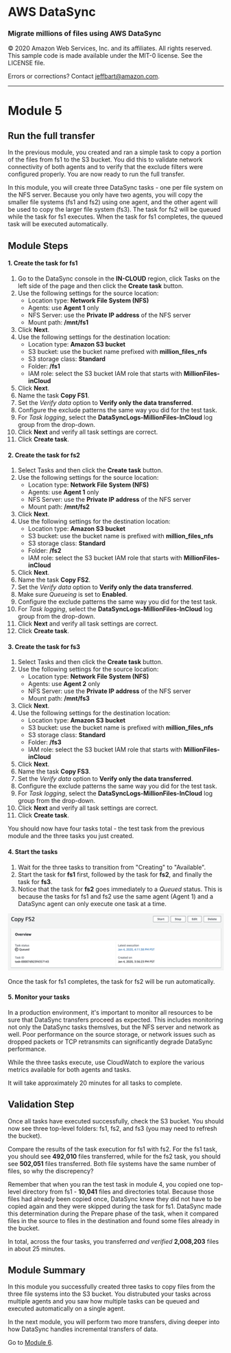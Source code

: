 # **AWS DataSync**

### Migrate millions of files using AWS DataSync

© 2020 Amazon Web Services, Inc. and its affiliates. All rights reserved.
This sample code is made available under the MIT-0 license. See the LICENSE file.

Errors or corrections? Contact [jeffbart@amazon.com](mailto:jeffbart@amazon.com).

---

# Module 5
## Run the full transfer

In the previous module, you created and ran a simple task to copy a portion of the files from fs1 to the S3 bucket.  You did this to validate network connectivity of both agents and to verify that the exclude filters were configured properly.  You are now ready to run the full transfer.

In this module, you will create three DataSync tasks - one per file system on the NFS server.  Because you only have two agents, you will copy the smaller file systems (fs1 and fs2) using one agent, and the other agent will be used to copy the larger file system (fs3).  The task for fs2 will be queued while the task for fs1 executes.  When the task for fs1 completes, the queued task will be executed automatically.

## Module Steps

#### 1. Create the task for fs1

1. Go to the DataSync console in the **IN-CLOUD** region, click Tasks on the left side of the page and then click the **Create task** button.
2. Use the following settings for the source location:
   - Location type:  **Network File System (NFS)**
   - Agents: use **Agent 1** only
   - NFS Server: use the **Private IP address** of the NFS server
   - Mount path: **/mnt/fs1**
3. Click **Next**.
4. Use the following settings for the destination location:
   - Location type:  **Amazon S3 bucket**
   - S3 bucket: use the bucket name prefixed with **million_files_nfs**
   - S3 storage class: **Standard**
   - Folder: **/fs1**
   - IAM role: select the S3 bucket IAM role that starts with **MillionFiles-inCloud**
5. Click **Next**.
6. Name the task **Copy FS1**.
7. Set the _Verify data_ option to **Verify only the data transferred**.
8. Configure the exclude patterns the same way you did for the test task.
9. For _Task logging_, select the **DataSyncLogs-MillionFiles-InCloud** log group from the drop-down.
10. Click **Next** and verify all task settings are correct.
11. Click **Create task**.

#### 2. Create the task for fs2

1. Select Tasks and then click the **Create task** button.
2. Use the following settings for the source location:
   - Location type:  **Network File System (NFS)**
   - Agents: use **Agent 1** only
   - NFS Server: use the **Private IP address** of the NFS server
   - Mount path: **/mnt/fs2**
3. Click **Next**.
4. Use the following settings for the destination location:
   - Location type:  **Amazon S3 bucket**
   - S3 bucket: use the bucket name is prefixed with **million_files_nfs**
   - S3 storage class: **Standard**
   - Folder: **/fs2**
   - IAM role: select the S3 bucket IAM role that starts with **MillionFiles-inCloud**
5. Click **Next**.
6. Name the task **Copy FS2**.
7. Set the _Verify data_ option to **Verify only the data transferred**.
8. Make sure _Queueing_ is set to **Enabled**.
8. Configure the exclude patterns the same way you did for the test task.
17. For _Task logging_, select the **DataSyncLogs-MillionFiles-InCloud** log group from the drop-down.
9. Click **Next** and verify all task settings are correct.
10. Click **Create task**.

#### 3. Create the task for fs3

1. Select Tasks and then click the **Create task** button.
2. Use the following settings for the source location:
   - Location type:  **Network File System (NFS)**
   - Agents: use **Agent 2** only
   - NFS Server: use the **Private IP address** of the NFS server
   - Mount path: **/mnt/fs3**
3. Click **Next**.
4. Use the following settings for the destination location:
   - Location type:  **Amazon S3 bucket**
   - S3 bucket: use the bucket name is prefixed with **million_files_nfs**
   - S3 storage class: **Standard**
   - Folder: **/fs3**
   - IAM role: select the S3 bucket IAM role that starts with **MillionFiles-inCloud**
5. Click **Next**.
6. Name the task **Copy FS3**.
7. Set the _Verify data_ option to **Verify only the data transferred**.
8. Configure the exclude patterns the same way you did for the test task.
17. For _Task logging_, select the **DataSyncLogs-MillionFiles-InCloud** log group from the drop-down.
9. Click **Next** and verify all task settings are correct.
10. Click **Create task**.

You should now have four tasks total - the test task from the previous module and the three tasks you just created.

#### 4. Start the tasks

1. Wait for the three tasks to transition from "Creating" to "Available".
2. Start the task for **fs1** first, followed by the task for **fs2**, and finally the task for **fs3**.
3. Notice that the task for **fs2** goes immediately to a _Queued_ status.  This is because the tasks for fs1 and fs2 use the same agent (Agent 1) and a DataSync agent can only execute one task at a time.

  ![](../images/mod5ds1.png)

  Once the task for fs1 completes, the task for fs2 will be run automatically.

#### 5. Monitor your tasks

In a production environment, it's important to monitor all resources to be sure that DataSync transfers proceed as expected.  This includes monitoring not only the DataSync tasks themslves, but the NFS server and network as well.  Poor performance on the source storage, or network issues such as dropped packets or TCP retransmits can significantly degrade DataSync performance.

While the three tasks execute, use CloudWatch to explore the various metrics available for both agents and tasks.

It will take approximately 20 minutes for all tasks to complete.

## Validation Step

Once all tasks have executed successfully, check the S3 bucket.  You should now see three top-level folders: fs1, fs2, and fs3 (you may need to refresh the bucket).

Compare the results of the task execution for fs1 with fs2.  For the fs1 task, you should see **492,010** files transferred, while for the fs2 task, you should see **502,051** files transferred.  Both file systems have the same number of files, so why the discrepency?

Remember that when you ran the test task in module 4, you copied one top-level directory from fs1 - **10,041** files and directories total.  Because those files had already been copied once, DataSync knew they did not have to be copied again and they were skipped during the task for fs1.  DataSync made this determination during the Prepare phase of the task, when it compared files in the source to files in the destination and found some files already in the bucket.

In total, across the four tasks, you transferred _and verified_ **2,008,203** files in about 25 minutes.

## Module Summary

In this module you successfully created three tasks to copy files from the three file systems into the S3 bucket.  You distrubuted your tasks across multiple agents and you saw how multiple tasks can be queued and executed automatically on a single agent.

In the next module, you will perform two more transfers, diving deeper into how DataSync handles incremental transfers of data.

Go to [Module 6](/workshops/nfs-million-files/module6).
